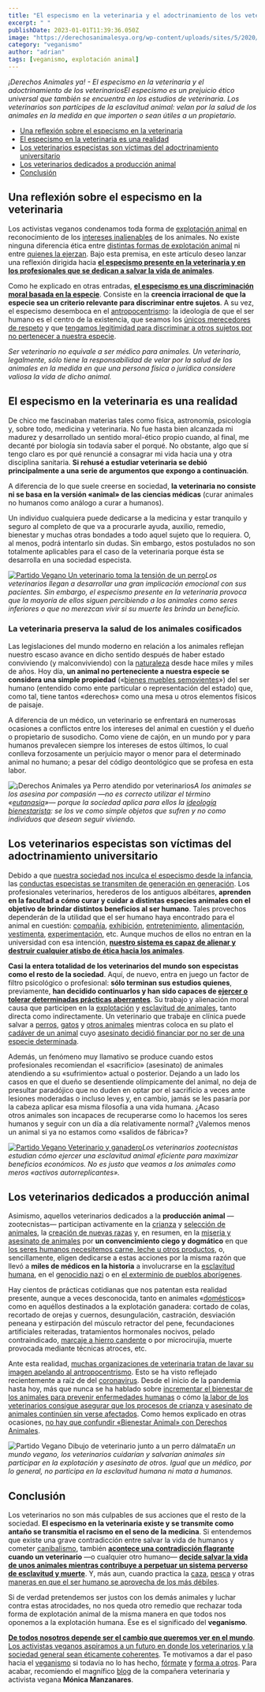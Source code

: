 ```yaml
---
title: "El especismo en la veterinaria y el adoctrinamiento de los veterinarios"
excerpt: " "
publishDate: 2023-01-01T11:39:36.050Z
image: "https://derechosanimalesya.org/wp-content/uploads/sites/5/2020/11/%C2%A1Derechos-Animales-ya-El-especismo-en-la-veterinaria-y-el-adoctrinamiento-de-los-veterinarios.webp"
category: "veganismo"
author: "adrian"
tags: [veganismo, explotación animal]
---
```

_¡Derechos Animales ya! - El especismo en la veterinaria y el adoctrinamiento de los veterinariosEl especismo es un prejuicio ético universal que también se encuentra en los estudios de veterinaria. Los veterinarios son partícipes de la esclavitud animal: velan por la salud de los animales en la medida en que importen o sean útiles a un propietario._

- [Una reflexión sobre el especismo en la veterinaria](https://derechosanimalesya.org/el-especismo-en-la-veterinaria-y-el-adoctrinamiento-de-los-veterinarios/#Una_reflexion_sobre_el_especismo_en_la_veterinaria "Una reflexión sobre el especismo en la veterinaria")
- [El especismo en la veterinaria es una realidad](https://derechosanimalesya.org/el-especismo-en-la-veterinaria-y-el-adoctrinamiento-de-los-veterinarios/#El_especismo_en_la_veterinaria_es_una_realidad "El especismo en la veterinaria es una realidad")
- [Los veterinarios especistas son víctimas del adoctrinamiento universitario](https://derechosanimalesya.org/el-especismo-en-la-veterinaria-y-el-adoctrinamiento-de-los-veterinarios/#Los_veterinarios_especistas_son_victimas_del_adoctrinamiento_universitario "Los veterinarios especistas son víctimas del adoctrinamiento universitario")
- [Los veterinarios dedicados a producción animal](https://derechosanimalesya.org/el-especismo-en-la-veterinaria-y-el-adoctrinamiento-de-los-veterinarios/#Los_veterinarios_dedicados_a_produccion_animal "Los veterinarios dedicados a producción animal")
- [Conclusión](https://derechosanimalesya.org/el-especismo-en-la-veterinaria-y-el-adoctrinamiento-de-los-veterinarios/#Conclusion "Conclusión")

## Una reflexión sobre el especismo en la veterinaria

Los activistas veganos condenamos toda forma de [explotación animal](https://derechosanimalesya.org/que-es-la-explotacion-animal-por-que-es-injusta/) en reconocimiento de los [intereses inalienables](https://derechosanimalesya.org/que-son-los-intereses-inalienables/) de los animales. No existe ninguna diferencia ética entre [distintas formas de explotación animal](https://derechosanimalesya.org/la-zoofilia-el-bestialismo-y-la-hipocresia-social/) ni entre [quienes la ejerzan](https://derechosanimalesya.org/el-sacrificio-halal-y-el-especismo-estetico/). Bajo esta premisa, en este artículo deseo lanzar una reflexión dirigida hacia [**el especismo presente en la veterinaria y en los profesionales que se dedican a salvar la vida de animales**](https://vetyvegan.weebly.com/blog/veterinaria-y-especismo-son-inseparables).

Como he explicado en otras entradas, [**el especismo es una discriminación moral basada en la especie**](https://derechosanimalesya.org/que-es-el-especismo/). Consiste en la **creencia irracional de que la especie sea un criterio relevante para discriminar entre sujetos**. A su vez, el especismo desemboca en el [antropocentrismo](https://derechosanimalesya.org/las-tergiversaciones-del-veganismo-y-los-efectos-del-antropocentrismo/): la ideología de que el ser humano es el centro de la existencia, que seamos los [únicos merecedores de respeto](https://derechosanimalesya.org/los-animales-merecen-respeto-no-necesariamente-amor-ni-compasion/) y que [tengamos legitimidad para discriminar a otros sujetos por no pertenecer a nuestra especie](https://derechosanimalesya.org/el-antropocentrismo-de-pacma-y-el-enfoque-proteccionista-kantiano/).

_Ser veterinario no equivale a ser médico para animales. Un veterinario, legalmente, sólo tiene la responsabilidad de velar por la salud de los animales en la medida en que una persona física o jurídica considere valiosa la vida de dicho animal._

## El especismo en la veterinaria es una realidad

De chico me fascinaban materias tales como física, astronomía, psicología y, sobre todo, medicina y veterinaria. No fue hasta bien alcanzada mi madurez y desarrollado un sentido moral-ético propio cuando, al final, me decanté por biología sin todavía saber el porqué. No obstante, algo que sí tengo claro es por qué renuncié a consagrar mi vida hacia una y otra disciplina sanitaria. **Si rehusé a estudiar veterinaria se debió principalmente a una serie de argumentos que expongo a continuación**.

A diferencia de lo que suele creerse en sociedad, **la veterinaria no consiste ni se basa en la versión «animal» de las ciencias médicas** (curar animales no humanos como análogo a curar a humanos).

Un individuo cualquiera puede dedicarse a la medicina y estar tranquilo y seguro al completo de que va a procurarle ayuda, auxilio, remedio, bienestar y muchas otras bondades a todo aquel sujeto que lo requiera. O, al menos, podrá intentarlo sin dudas. Sin embargo, estos postulados no son totalmente aplicables para el caso de la veterinaria porque ésta se desarrolla en una sociedad especista.

[![Partido Vegano  Un veterinario toma la tensión de un perro](https://derechosanimalesya.org/wp-content/uploads/sites/5/2020/11/Partido-Vegano-Un-veterinario-toma-la-tension-de-un-perro.webp "El especismo en la veterinaria y el adoctrinamiento de los veterinarios 9")](https://derechosanimalesya.org/wp-content/uploads/sites/5/2020/11/Partido-Vegano-Un-veterinario-toma-la-tension-de-un-perro.webp)_Los veterinarios llegan a desarrollar una gran implicación emocional con sus pacientes. Sin embargo, el especismo presente en la veterinaria provoca que la mayoría de ellos siguen percibiendo a los animales como seres inferiores o que no merezcan vivir si su muerte les brinda un beneficio._

### La veterinaria preserva la salud de los animales cosificados

Las legislaciones del mundo moderno en relación a los animales reflejan nuestro escaso avance en dicho sentido después de haber estado conviviendo (y malconviviendo) con la [naturaleza](https://derechosanimalesya.org/acercamiento-de-los-derechos-animales-a-la-gestion-ambiental/) desde hace miles y miles de años. Hoy día, **un animal no perteneciente a nuestra especie se considera una simple propiedad** («[bienes muebles semovientes](https://derechosanimalesya.org/el-principio-de-igualdad/)») del ser humano (entendido como ente particular o representación del estado) que, como tal, tiene tantos «derechos» como una mesa u otros elementos físicos de paisaje.

A diferencia de un médico, un veterinario se enfrentará en numerosas ocasiones a conflictos entre los intereses del animal en cuestión y el dueño o propietario de susodicho. Como viene de cajón, en un mundo por y para humanos prevalecen siempre los intereses de estos últimos, lo cual conlleva forzosamente un perjuicio mayor o menor para el determinado animal no humano; a pesar del código deontológico que se profesa en esta labor.

![¡Derechos Animales ya  Perro atendido por veterinarios](https://derechosanimalesya.org/wp-content/uploads/sites/5/2020/11/%C2%A1Derechos-Animales-ya-Perro-atendido-por-veterinarios.webp "El especismo en la veterinaria y el adoctrinamiento de los veterinarios 10")_A los animales se los asesina por compasión —no es correcto utilizar el término «[eutanasia](https://derechosanimalesya.org/la-eutanasia-la-cosificacion-animal-y-el-triste-ejemplo-de-wikihow/)»— porque la sociedad aplica para ellos la [ideología bienestarista](https://derechosanimalesya.org/los-tres-movimientos-del-animalismo/): se los ve como simple objetos que sufren y no como individuos que desean seguir viviendo._

## Los veterinarios especistas son víctimas del adoctrinamiento universitario

Debido a que [nuestra sociedad nos inculca el especismo desde la infancia](https://derechosanimalesya.org/los-juguetes-y-la-educacion-especista/), las [conductas especistas se transmiten de generación en generación](https://derechosanimalesya.org/las-conductas-especistas-son-aprendidas-durante-la-infancia/). Los profesionales veterinarios, herederos de los antiguos albéitares, **aprenden en la facultad a cómo curar y cuidar a distintas especies animales con el objetivo de brindar distintos beneficios al ser humano**. Tales provechos dependerán de la utilidad que el ser humano haya encontrado para el animal en cuestión: [compañía](https://derechosanimalesya.org/contra-el-mascotismo-y-las-mascotas/), [exhibición](https://derechosanimalesya.org/la-terrariofilia-los-reptiles-y-el-respeto-por-conveniencia/), [entretenimiento](https://derechosanimalesya.org/contra-la-explotacion-ecuestre-y-la-doma-humanitaria/), [alimentación](https://derechosanimalesya.org/el-lobo-iberico-la-ganaderia-y-el-especismo-animalista/), [vestimenta](https://derechosanimalesya.org/las-ovejas-y-la-explotacion-ovina-por-su-lana/), [experimentación](https://derechosanimalesya.org/la-ciencia-puede-progresar-sin-experimentacion-animal/), etc. Aunque muchos de ellos no entran en la universidad con esa intención, [**nuestro sistema es capaz de alienar y destruir cualquier atisbo de ética hacia los animales**](https://vetyvegan.weebly.com/blog/el-codigo-deontologico-de-la-profesion-veterinaria).

**Casi la entera totalidad de los veterinarios del mundo son especistas como el resto de la sociedad**. Aquí, de nuevo, entra en juego un factor de filtro psicológico o profesional: **sólo terminan sus estudios quienes**, previamente, **han decidido continuarlos y han sido capaces de [ejercer o tolerar determinadas prácticas aberrantes](https://derechosanimalesya.org/el-pp-pide-incluir-festejos-taurinos-en-el-canal-publico-a-punt/)**. Su trabajo y alienación moral causa que participen en la [explotación](https://derechosanimalesya.org/las-opresiones-historicas-de-los-animales/) y [esclavitud de animales,](https://derechosanimalesya.org/la-esclavitud-animal-es-tan-injusta-como-la-esclavitud-humana/) tanto directa como indirectamente. Un veterinario que trabaje en clínica puede salvar a [perros](https://derechosanimalesya.org/dia-internacional-del-perro-y-la-explotacion-canina/), [gatos](https://derechosanimalesya.org/guillermo-diaz-guerra-y-el-exterminio-de-gatos-callejeros/) y [otros animales](https://derechosanimalesya.org/las-yeguadas-y-la-cria-de-caballos/) mientras coloca en su plato el [cadáver de un animal](https://derechosanimalesya.org/comer-carne-es-una-decision-personal/) cuyo [asesinato decidió financiar por no ser de una especie determinada](https://derechosanimalesya.org/camaras-de-vigilancia-en-los-mataderos/).

Además, un fenómeno muy llamativo se produce cuando estos profesionales recomiendan el «sacrificio» (asesinato) de animales atendiendo a su «sufrimiento» actual o posterior. Dejando a un lado los casos en que el dueño se desentiende olímpicamente del animal, no deja de presultar paradójico que no duden en optar por el sacrificio a veces ante lesiones moderadas o incluso leves y, en cambio, jamás se les pasaría por la cabeza aplicar esa misma filosofía a una vida humana. ¿Acaso otros animales son incapaces de recuperarse como lo hacemos los seres humanos y seguir con un día a día relativamente normal? ¿Valemos menos un animal si ya no estamos como «salidos de fábrica»?

[![Partido Vegano  Veterinario y ganadero](https://derechosanimalesya.org/wp-content/uploads/sites/5/2020/11/Partido-Vegano-Veterinario-y-ganadero.webp "El especismo en la veterinaria y el adoctrinamiento de los veterinarios 11")](https://derechosanimalesya.org/wp-content/uploads/sites/5/2020/11/Partido-Vegano-Veterinario-y-ganadero.webp)_Los veterinarios zootecnistas estudian cómo ejercer una esclavitud animal eficiente para maximizar beneficios económicos. No es justo que veamos a los animales como meros «activos autorreplicantes»._

## Los veterinarios dedicados a producción animal

Asimismo, aquellos veterinarios dedicados a la **producción animal** —zootecnistas— participan activamente en la [crianza](https://derechosanimalesya.org/prohibicion-de-la-crianza-y-asesinato-de-perros-en-china/) y [selección de animales](https://derechosanimalesya.org/la-domesticacion-y-la-seleccion-artificial/), la [creación de nuevas razas](https://derechosanimalesya.org/pomsky-y-las-razas-de-perros-artificiales/) y, en resumen, en la [miseria y asesinato de animales](https://derechosanimalesya.org/el-cuero-y-la-artesania-de-la-explotacion-animal/) por **un convencimiento ciego y dogmático** en que [los seres humanos necesitemos carne, leche u otros productos](https://derechosanimalesya.org/los-humanos-somos-carnivoros-omnivoros-o-herbivoros/), o, sencillamente, eligen dedicarse a estas acciones por la misma razón que llevó a **miles de médicos en la historia** a involucrarse en la [esclavitud humana](https://derechosanimalesya.org/vida-de-un-esclavo-americano-de-frederick-douglass/), en el [genocidio nazi](https://derechosanimalesya.org/eternal-treblinka-y-el-holocausto-animal/) o en [el exterminio de pueblos aborígenes](https://derechosanimalesya.org/una-vision-romantica-de-la-esclavitud-animal/).

Hay cientos de prácticas cotidianas que nos patentan esta realidad presente, aunque a veces desconocida, tanto en animales «[domésticos](https://derechosanimalesya.org/la-esclavitud-de-los-animales-domesticados/)» como en aquéllos destinados a la explotación ganadera: cortado de colas, recortado de orejas y cuernos, desungulación, castración, desviación peneana y estirpación del músculo retractor del pene, fecundaciones artificiales reiteradas, tratamientos hormonales nocivos, pelado contraindicado, [marcaje a hierro candente](https://derechosanimalesya.org/la-carimba-y-el-marcaje-de-animales/) o por microcirujía, muerte provocada mediante técnicas atroces, etc.

Ante esta realidad, [muchas organizaciones de veterinaria tratan de lavar su imagen apelando al antropocentrismo](https://vetyvegan.weebly.com/blog/avatma-y-su-analisis-de-stranger-pigs-mi-reflexion). Esto se ha visto reflejado recientemente a raíz de del [coronavirus](https://derechosanimalesya.org/espana-ha-asesinado-92-700-visones-por-el-coronavirus/). Desde el inicio de la pandemia hasta hoy, más que nunca se ha hablado sobre [incrementar el bienestar de los animales para prevenir enfermedades humanas](https://vetyvegan.weebly.com/blog/consecuencias-del-bienestarismo-4) o cómo [la labor de los veterinarios consigue asegurar que los procesos de crianza y asesinato de animales continúen sin verse afectados](https://vetyvegan.weebly.com/blog/menos-aplausos-y-mas-apoyo-real). Como hemos explicado en otras ocasiones, [no hay que confundir «Bienestar Animal» con Derechos Animales](https://derechosanimalesya.org/derechos-animales-y-bienestar-animal-no-son-lo-mismo/).

![Partido Vegano  Dibujo de veterinario junto a un perro dálmata](https://derechosanimalesya.org/wp-content/uploads/sites/5/2020/11/Partido-Vegano-Dibujo-de-veterinario-junto-a-un-perro-dalmata.webp "El especismo en la veterinaria y el adoctrinamiento de los veterinarios 12")_En un mundo vegano, los veterinarios cuidarían y salvarían animales sin participar en la explotación y asesinato de otros. Igual que un médico, por lo general, no participa en la esclavitud humana ni mata a humanos._

## Conclusión

Los veterinarios no son más culpables de sus acciones que el resto de la sociedad. **El especismo en la veterinaria existe y se transmite como antaño se transmitía el racismo en el seno de la medicina**. Si entendemos que existe una grave contradicción entre salvar la vida de humanos y cometer [canibalismo](https://derechosanimalesya.org/los-aztecas-fueron-la-mayor-civilizacion-canibal-de-la-historia/), también **[acontece una contradicción flagrante](https://derechosanimalesya.org/los-animales-en-peligro-de-extincion-son-fruto-de-nuestro-especismo/) cuando un veterinario** —o cualquier otro humano— [**decide salvar la vida de unos animales mientras contribuye a perpetuar un sistema perverso de esclavitud y muerte**](https://derechosanimalesya.org/los-circos-con-animales-y-el-especismo-animalista/). Y, más aun, cuando practica la [caza](https://derechosanimalesya.org/la-caza-y-la-dominacion-humana-sobre-los-animales/), [pesca](https://derechosanimalesya.org/la-pesca-y-el-especismo-contra-los-peces/) y otras [maneras en que el ser humano se aprovecha de los más débiles](https://derechosanimalesya.org/el-abuso-contra-los-debiles-la-rata-wistar-y-la-racionalizacion-del-poder/).

Si de verdad pretendemos ser justos con los demás animales y luchar contra estas atrocidades, no nos queda otro remedio que rechazar toda forma de explotación animal de la misma manera en que todos nos oponemos a la explotación humana. Ése es el significado del **veganismo**.

[**De todos nosotros depende ser el cambio que queremos ver en el mundo**](https://derechosanimalesya.org/el-dia-internacional-de-los-animales-debiera-ser-por-los-animales/). [Los activistas veganos aspiramos a un futuro en donde los veterinarios y la sociedad general sean éticamente coherentes](https://derechosanimalesya.org/el-activismo-vegano-y-el-enfoque-de-los-derechos-animales/). Te motivamos a dar el paso hacia el [veganismo](https://derechosanimalesya.org/el-verdadero-significado-del-veganismo/) si todavía no lo has hecho, [fórmate](https://derechosanimalesya.org/formacion/) y [forma a otros](https://derechosanimalesya.org/el-activismo-educativo-es-clave-para-el-progreso-etico/). Para acabar, recomiendo el magnífico [blog](http://vetyvegan.weebly.com/) de la compañera veterinaria y activista vegana **Mónica Manzanares**.